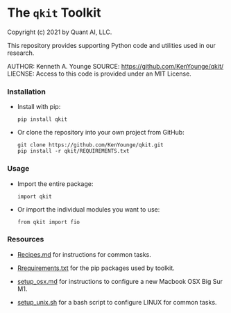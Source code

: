 # The `qkit` Toolkit

Copyright (c) 2021 by Quant AI, LLC.  

This repository provides supporting Python code and utilities used in our research.  

AUTHOR:  Kenneth A. Younge
SOURCE:  https://github.com/KenYounge/qkit/
LIECNSE: Access to this code is provided under an MIT License.


### Installation

  - Install with pip:
  
        pip install qkit

  - Or clone the repository into your own project from GitHub:

        git clone https://github.com/KenYounge/qkit.git
        pip install -r qkit/REQUIREMENTS.txt

### Usage

  - Import the entire package:

        import qkit

  - Or import the individual modules you want to use:
    
        from qkit import fio


### Resources

  * [Recipes.md](RECIPES.md) for instructions for common tasks.

  * [Rrequirements.txt](REQUIREMENTS.txt) for the pip packages used by toolkit. 

  * [setup_osx.md](setup_osx.md) for instructions to configure a new Macbook OSX Big Sur M1.

  * [setup_unix.sh](setup_unix.sh) for a bash script to configure LINUX for common tasks.